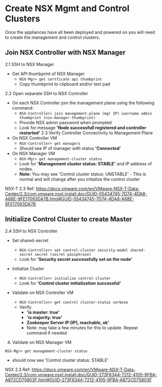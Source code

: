 # Create NSX Mgmt and Control Clusters

Once the appliances have all been deployed and powered on you will need to create the management and control clusters.

## Join NSX Controller with NSX Manager
2.1 SSH to NSX Manager
  * Get API thumbprint of NSX Manager
    * `NSX-Mgr> get certficate api thumbprint`
    * Copy thumbprint to clipboard and/or text pad

2.2 Open separate SSH to NSX Controller
  * On each NSX Controller join the management plane using the following command:
    * `NSX-Controller> join management-plane (mgr IP) username admin thumbprint (nsx-manager-thumbprint)`
    * Provide NSX admin password when prompted
    * Look for message **'Node successfull registered and controller restarted'**
2.3 Verify Controller Connectivity to Management Plane
  * On NSX Controller VM
    * `NSX-Controller> get managers`
    * Should see IP of manager with status **'Connected'**
  * On NSX Manager VM
    * `NSX-Mgr> get management-cluster status`
    * Look for **'Management cluster status: STABLE'** and IP address of nodes.
    * **Note:** You may see 'Control cluster status: UNSTABLE' -   This is normal and will change after you initialize the control cluster

  NSX-T 2.3 Ref: https://docs.vmware.com/en/VMware-NSX-T-Data-Center/2.3/com.vmware.nsxt.install.doc/GUID-05434745-7D74-4DA8-A68E-9FE17093DA7B.html#GUID-05434745-7D74-4DA8-A68E-9FE17093DA7B

  ## Initialize Control Cluster to create Master
  2.4 SSH to NSX Controller

  * Set shared-secret 
    * `NSX-Controller> set control-cluster security-model shared-secret secret (secret passphrase)`
    * Look for **'Security secret successfully set on the node'**

  * Initialize Cluster

    * `NSX-Controller> initialize control-cluster`
    * Look for **'Control cluster initialization successful'**

  * Validate on NSX Controller VM

    * `NSX-Controller> get control cluster-status verbose`
    * Verify
      * **'is master: true'**
      * **'is majority: true'**
      * **Zookeeper Server IP:[IP], reachable, ok'**
      * Note: may take a few minutes for this to update.  Repeat command if needed

  4. Validate on NSX Manager VM

  `NSX-Mgr> get management-cluster status`

  * should now see 'Control cluster status: STABLE'

  NSX 2.3 Ref:
  https://docs.vmware.com/en/VMware-NSX-T-Data-Center/2.3/com.vmware.nsxt.install.doc/GUID-273F6344-7212-4105-9FBA-A872CD75803F.html#GUID-273F6344-7212-4105-9FBA-A872CD75803F
